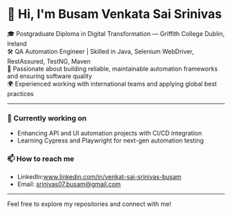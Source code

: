 # 👋 Hi, I'm Busam Venkata Sai Srinivas

🎓 Postgraduate Diploma in Digital Transformation — Griffith College Dublin, Ireland  
🛠️ QA Automation Engineer | Skilled in Java, Selenium WebDriver, RestAssured, TestNG, Maven  
🚀 Passionate about building reliable, maintainable automation frameworks and ensuring software quality  
🌍 Experienced working with international teams and applying global best practices  

---

### 🔭 Currently working on  
- Enhancing API and UI automation projects with CI/CD integration  
- Learning Cypress and Playwright for next-gen automation testing  

### 📫 How to reach me  
- LinkedIn:www.linkedin.com/in/venkat-sai-srinivas-busam
- Email: srinivas07.busam@gmail.com  

---

Feel free to explore my repositories and connect with me!
